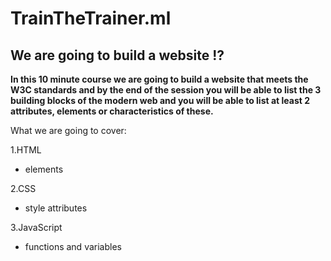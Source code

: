 # TrainTheTrainer.ml

## We are going to build a website !?

**In this 10 minute course we are going to build a website that meets the W3C standards and by the end of the session you will be able to list the 3 building blocks of the modern web and you will be able to list at least 2 attributes, elements or characteristics of these.**

What we are going to cover:

1.HTML
  - elements

2.CSS
  - style attributes

3.JavaScript
  - functions and variables
